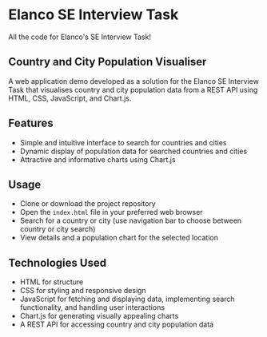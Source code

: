 # Elanco SE Interview Task
All the code for Elanco's SE Interview Task!

## Country and City Population Visualiser
A web application demo developed as a solution for the Elanco SE Interview Task that visualises country and city population data from a REST API using HTML, CSS, JavaScript, and Chart.js.

## Features
- Simple and intuitive interface to search for countries and cities
- Dynamic display of population data for searched countries and cities
- Attractive and informative charts using Chart.js

## Usage
- Clone or download the project repository
- Open the `index.html` file in your preferred web browser
- Search for a country or city (use navigation bar to choose between country or city search)
- View details and a population chart for the selected location

## Technologies Used
- HTML for structure
- CSS for styling and responsive design
- JavaScript for fetching and displaying data, implementing search functionality, and handling user interactions
- Chart.js for generating visually appealing charts
- A REST API for accessing country and city population data
